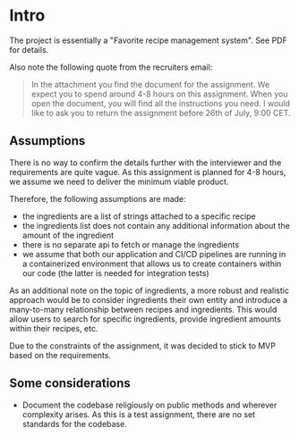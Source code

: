 # Intro
The project is essentially a "Favorite recipe management system". See PDF for details.  

Also note the following quote from the recruiters email:
> In the attachment you find the document for the assignment. We expect you to spend around 4-8 hours on this 
> assignment. When you open the document, you will find all the instructions you need. I would like to ask you to 
> return the assignment before 26th of July, 9:00 CET.

## Assumptions

There is no way to confirm the details further with the interviewer and the requirements are quite vague. As this 
assignment is planned for 4-8 hours, we assume we need to deliver the minimum viable product. 

Therefore, the following assumptions are made:
- the ingredients are a list of strings attached to a specific recipe
- the ingredients list does not contain any additional information about the amount of the ingredient
- there is no separate api to fetch or manage the ingredients
- we assume that both our application and CI/CD pipelines are running in a containerized environment that allows us to
  create containers within our code (the latter is needed for integration tests)

As an additional note on the topic of ingredients, a more robust and realistic approach would be to consider ingredients
their own entity and introduce a many-to-many relationship between recipes and ingredients. This would allow users to 
search for specific ingredients, provide ingredient amounts within their recipes, etc. 

Due to the constraints of the assignment, it was decided to stick to MVP based on the requirements. 

## Some considerations

- Document the codebase religiously on public methods and wherever complexity arises. As this is a test assignment, 
  there are no set standards for the codebase.  